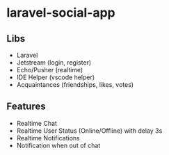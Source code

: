 # laravel-social-app

## Libs

-   Laravel
-   Jetstream (login, register)
-   Echo/Pusher (realtime)
-   IDE Helper (vscode helper)
-   Acquaintances (friendships, likes, votes)

## Features

-   Realtime Chat
-   Realtime User Status (Online/Offline) with delay 3s
-   Realtime Notifications
-   Notification when out of chat
